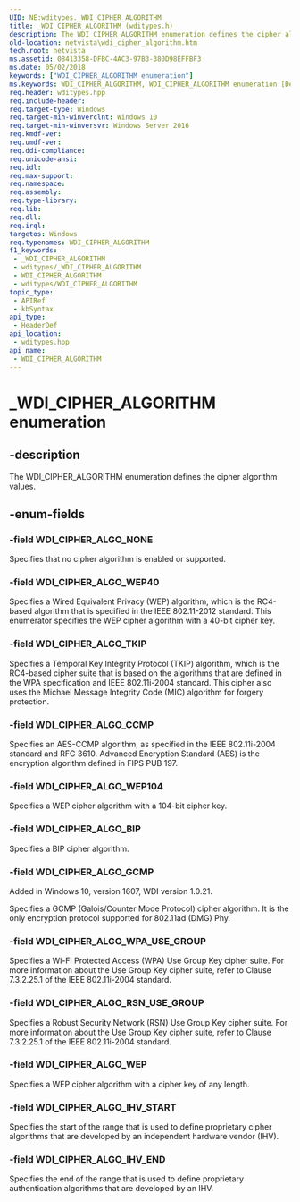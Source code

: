 ```yaml
---
UID: NE:wditypes._WDI_CIPHER_ALGORITHM
title: _WDI_CIPHER_ALGORITHM (wditypes.h)
description: The WDI_CIPHER_ALGORITHM enumeration defines the cipher algorithm values.
old-location: netvista\wdi_cipher_algorithm.htm
tech.root: netvista
ms.assetid: 08413358-DFBC-4AC3-97B3-380D98EFFBF3
ms.date: 05/02/2018
keywords: ["WDI_CIPHER_ALGORITHM enumeration"]
ms.keywords: WDI_CIPHER_ALGORITHM, WDI_CIPHER_ALGORITHM enumeration [Device and Driver Installation], WDI_CIPHER_ALGO_BIP, WDI_CIPHER_ALGO_CCMP, WDI_CIPHER_ALGO_GCMP, WDI_CIPHER_ALGO_IHV_END, WDI_CIPHER_ALGO_IHV_START, WDI_CIPHER_ALGO_NONE, WDI_CIPHER_ALGO_RSN_USE_GROUP, WDI_CIPHER_ALGO_TKIP, WDI_CIPHER_ALGO_WEP, WDI_CIPHER_ALGO_WEP104, WDI_CIPHER_ALGO_WEP40, WDI_CIPHER_ALGO_WPA_USE_GROUP, _WDI_CIPHER_ALGORITHM, netvista.wdi_cipher_algorithm, netvista.wifi_cipher_algorithm, wditypes/WDI_CIPHER_ALGORITHM, wditypes/WDI_CIPHER_ALGO_BIP, wditypes/WDI_CIPHER_ALGO_CCMP, wditypes/WDI_CIPHER_ALGO_GCMP, wditypes/WDI_CIPHER_ALGO_IHV_END, wditypes/WDI_CIPHER_ALGO_IHV_START, wditypes/WDI_CIPHER_ALGO_NONE, wditypes/WDI_CIPHER_ALGO_RSN_USE_GROUP, wditypes/WDI_CIPHER_ALGO_TKIP, wditypes/WDI_CIPHER_ALGO_WEP, wditypes/WDI_CIPHER_ALGO_WEP104, wditypes/WDI_CIPHER_ALGO_WEP40, wditypes/WDI_CIPHER_ALGO_WPA_USE_GROUP
req.header: wditypes.hpp
req.include-header: 
req.target-type: Windows
req.target-min-winverclnt: Windows 10
req.target-min-winversvr: Windows Server 2016
req.kmdf-ver: 
req.umdf-ver: 
req.ddi-compliance: 
req.unicode-ansi: 
req.idl: 
req.max-support: 
req.namespace: 
req.assembly: 
req.type-library: 
req.lib: 
req.dll: 
req.irql: 
targetos: Windows
req.typenames: WDI_CIPHER_ALGORITHM
f1_keywords:
 - _WDI_CIPHER_ALGORITHM
 - wditypes/_WDI_CIPHER_ALGORITHM
 - WDI_CIPHER_ALGORITHM
 - wditypes/WDI_CIPHER_ALGORITHM
topic_type:
 - APIRef
 - kbSyntax
api_type:
 - HeaderDef
api_location:
 - wditypes.hpp
api_name:
 - WDI_CIPHER_ALGORITHM
---
```


# _WDI_CIPHER_ALGORITHM enumeration


## -description

The WDI_CIPHER_ALGORITHM enumeration defines the cipher algorithm values.

## -enum-fields

### -field WDI_CIPHER_ALGO_NONE

Specifies that no cipher algorithm is enabled or supported.

### -field WDI_CIPHER_ALGO_WEP40

Specifies a Wired Equivalent Privacy (WEP) algorithm, which is the RC4-based algorithm that is specified in the IEEE 802.11-2012 standard. This enumerator specifies the WEP cipher algorithm with a 40-bit cipher key.

### -field WDI_CIPHER_ALGO_TKIP

Specifies a Temporal Key Integrity Protocol (TKIP) algorithm, which is the RC4-based cipher suite that is based on the algorithms that are defined in the WPA specification and IEEE 802.11i-2004 standard. This cipher also uses the Michael Message Integrity Code (MIC) algorithm for forgery protection.

### -field WDI_CIPHER_ALGO_CCMP

Specifies an AES-CCMP algorithm, as specified in the IEEE 802.11i-2004 standard and RFC 3610. Advanced Encryption Standard (AES) is the encryption algorithm defined in FIPS PUB 197.

### -field WDI_CIPHER_ALGO_WEP104

Specifies a WEP cipher algorithm with a 104-bit cipher key.

### -field WDI_CIPHER_ALGO_BIP

Specifies a BIP cipher algorithm.

### -field WDI_CIPHER_ALGO_GCMP

Added in Windows 10, version 1607, WDI version 1.0.21.

Specifies a GCMP (Galois/Counter Mode Protocol) cipher algorithm. It is the only encryption protocol supported for 802.11ad (DMG) Phy.

### -field WDI_CIPHER_ALGO_WPA_USE_GROUP

Specifies a Wi-Fi Protected Access (WPA) Use Group Key cipher suite. For more information about the Use Group Key cipher suite, refer to Clause 7.3.2.25.1 of the IEEE 802.11i-2004 standard.

### -field WDI_CIPHER_ALGO_RSN_USE_GROUP

Specifies a Robust Security Network (RSN) Use Group Key cipher suite. For more information about the Use Group Key cipher suite, refer to Clause 7.3.2.25.1 of the IEEE 802.11i-2004 standard.

### -field WDI_CIPHER_ALGO_WEP

Specifies a WEP cipher algorithm with a cipher key of any length.

### -field WDI_CIPHER_ALGO_IHV_START

Specifies the start of the range that is used to define proprietary cipher algorithms that are developed by an independent hardware vendor (IHV).

### -field WDI_CIPHER_ALGO_IHV_END

Specifies the end of the range that is used to define proprietary authentication algorithms that are developed by an IHV.

